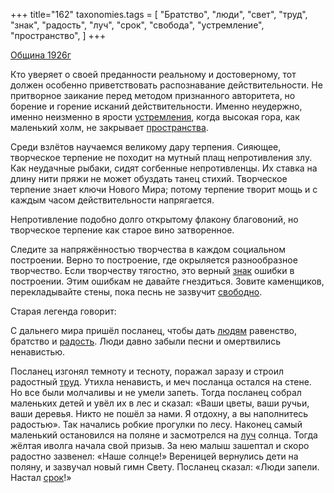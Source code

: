 +++
title="162"
taxonomies.tags = [
 "Братство",
 "люди",
 "свет",
 "труд",
 "знак",
 "радость",
 "луч",
 "срок",
 "свобода",
 "устремление",
 "пространство",
]
+++

[Община 1926г](/agni/1926)

Кто уверяет о своей преданности реальному и достоверному, тот должен особенно приветствовать распознавание действительности. Не притворное заикание перед методом признанного авторитета, но борение и горение исканий действительности. Именно неудержно, именно неизменно в ярости [устремления](/tags/устремление), когда высокая гора, как маленький холм, не закрывает [пространства](/tags/пространство).   

Среди взлётов научаемся великому дару терпения. Сияющее, творческое терпение не походит на мутный плащ непротивления злу. Как неудачные рыбаки, сидят согбенные непротивленцы. Их ставка на длину нити пряжи не может обуздать танец стихий. Творческое терпение знает ключи Нового Мира; потому терпение творит мощь и с каждым часом действительности напрягается.   

Непротивление подобно долго открытому флакону благовоний, но творческое терпение как старое вино затворенное.   

Следите за напряжённостью творчества в каждом социальном построении. Верно то построение, где окрыляется разнообразное творчество. Если творчеству тягостно, это верный [знак](/tags/знак) ошибки в построении. Этим ошибкам не давайте гнездиться. Зовите каменщиков, перекладывайте стены, пока песнь не зазвучит [свободно](/tags/свобода).   

Старая легенда говорит:   

С дальнего мира пришёл посланец, чтобы дать [людям](/tags/люди) равенство, братство и [радость](/tags/радость). Люди давно забыли песни и омертвились ненавистью.   

Посланец изгонял темноту и тесноту, поражал заразу и строил радостный [труд](/tags/труд). Утихла ненависть, и меч посланца остался на стене. Но все были молчаливы и не умели запеть. Тогда посланец собрал маленьких детей и увёл их в лес и сказал: «Ваши цветы, ваши ручьи, ваши деревья. Никто не пошёл за нами. Я отдохну, а вы наполнитесь радостью». Так начались робкие прогулки по лесу. Наконец самый маленький остановился на поляне и засмотрелся на [луч](/tags/луч) солнца. Тогда жёлтая иволга начала свой призыв. За нею малыш зашептал и скоро радостно зазвенел: «Наше солнце!» Вереницей вернулись дети на поляну, и зазвучал новый гимн Свету. Посланец сказал: «Люди запели. Настал [срок](/tags/срок)!»   

